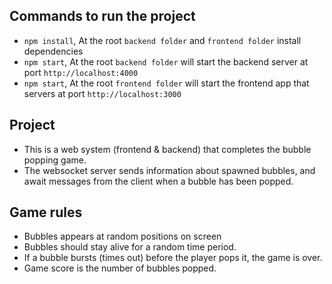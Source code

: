 ## Commands to run the project

* `npm install`, At the root `backend folder` and `frontend folder` install dependencies
* `npm start`, At the root `backend folder` will start the backend server at port `http://localhost:4000`
* `npm start`, At the root `frontend folder` will start the frontend app that servers at port `http://localhost:3000`

## Project

* This is a web system (frontend & backend) that completes the bubble popping game.
* The websocket server sends information about spawned bubbles, and await messages from the client when a bubble has been popped.

## Game rules

* Bubbles appears at random positions on screen
* Bubbles should stay alive for a random time period.
* If a bubble bursts (times out) before the player pops it, the game is over.
* Game score is the number of bubbles popped.
